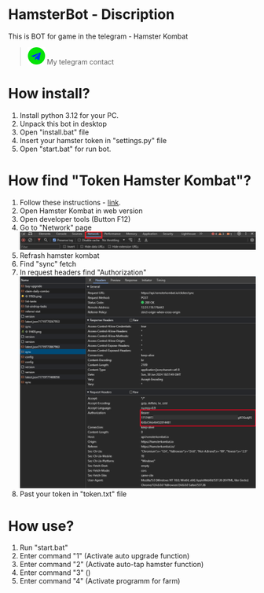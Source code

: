 # HamsterBot - Discription
This is BOT for game in the telegram - Hamster Kombat
> <img src="https://raw.githubusercontent.com/Lefirs/HamsterBot/master/for_readme/telegram_1.png" width="35" height="35"> My telegram contact

# How install?
1. Install python 3.12 for your PC.
2. Unpack this bot in desktop
3. Open "install.bat" file
4. Insert your hamster token in "settings.py" file
5. Open "start.bat" for run bot.

# How find "Token Hamster Kombat"?
1. Follow these instructions - [link](https://github.com/mudachyo/Hamster-Kombat).
2. Open Hamster Kombat in web version
3. Open developer tools (Button F12)
4. Go to "Network" page
![alt-text](https://github.com/Lefirs/HamsterBot/blob/master/for_readme/Netwrok.png "Logo Title Text 1")
5. Refrash hamster kombat
6. Find "sync" fetch
7. In request headers find "Authorization"
![alt-text](https://github.com/Lefirs/HamsterBot/blob/master/for_readme/Token.png "Logo Title Text 2")
9. Past your token in "token.txt" file

# How use?
1. Run "start.bat"
2. Enter command "1" (Activate auto upgrade function)
3. Enter command "2" (Activate auto-tap hamster function)
4. Enter command "3" ()
5. Enter command "4" (Activate programm for farm)

